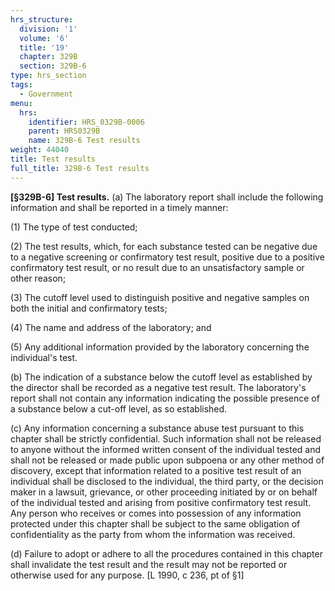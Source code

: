 ```yaml
---
hrs_structure:
  division: '1'
  volume: '6'
  title: '19'
  chapter: 329B
  section: 329B-6
type: hrs_section
tags:
  - Government
menu:
  hrs:
    identifier: HRS_0329B-0006
    parent: HRS0329B
    name: 329B-6 Test results
weight: 44040
title: Test results
full_title: 329B-6 Test results
---
```

**[§329B-6] Test results.** (a) The laboratory report shall include the following information and shall be reported in a timely manner:

(1) The type of test conducted;

(2) The test results, which, for each substance tested can be negative due to a negative screening or confirmatory test result, positive due to a positive confirmatory test result, or no result due to an unsatisfactory sample or other reason;

(3) The cutoff level used to distinguish positive and negative samples on both the initial and confirmatory tests;

(4) The name and address of the laboratory; and

(5) Any additional information provided by the laboratory concerning the individual's test.

(b) The indication of a substance below the cutoff level as established by the director shall be recorded as a negative test result. The laboratory's report shall not contain any information indicating the possible presence of a substance below a cut-off level, as so established.

(c) Any information concerning a substance abuse test pursuant to this chapter shall be strictly confidential. Such information shall not be released to anyone without the informed written consent of the individual tested and shall not be released or made public upon subpoena or any other method of discovery, except that information related to a positive test result of an individual shall be disclosed to the individual, the third party, or the decision maker in a lawsuit, grievance, or other proceeding initiated by or on behalf of the individual tested and arising from positive confirmatory test result. Any person who receives or comes into possession of any information protected under this chapter shall be subject to the same obligation of confidentiality as the party from whom the information was received.

(d) Failure to adopt or adhere to all the procedures contained in this chapter shall invalidate the test result and the result may not be reported or otherwise used for any purpose. [L 1990, c 236, pt of §1]